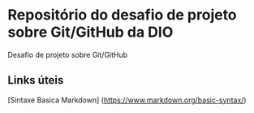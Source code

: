 # Repositório do desafio de projeto sobre Git/GitHub da DIO
Desafio de projeto sobre Git/GitHub

## Links úteis
[Sintaxe Basica Markdown] (https://www.markdown.org/basic-syntax/)
